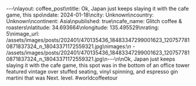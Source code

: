 ---\nlayout: coffee_post\ntitle: Ok, Japan just keeps slaying it with the cafe game, this spo\ndate: 2024-01-18\ncity: Unknown\ncountry: Unknown\ncontinent: Asia\npublished: true\ncafe_name: Glitch coffee & roasters\nlatitude: 34.693664\nlongitude: 135.495529\nrating: 5\nimage_url: /assets/images/posts/202401/470135436_18483347299001623_1207577810871837324_n_18043371172559321.jpg\nimages:\n  - /assets/images/posts/202401/470135436_18483347299001623_1207577810871837324_n_18043371172559321.jpg\n---\n\nOk, Japan just keeps slaying it with the cafe game, this spot was in the bottom of an office tower featured vintage over stuffed seating, vinyl spinning, and espresso gin martini that was Next. level. #worldcoffeetour